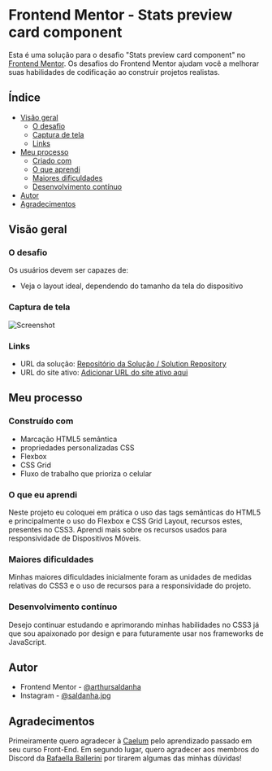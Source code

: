 # Frontend Mentor - Stats preview card component

Esta é uma solução para o desafio "Stats preview card component" no [Frontend Mentor](https://www.frontendmentor.io/challenges/stats-preview-card-component-8JqbgoU62). Os desafios do Frontend Mentor ajudam você a melhorar suas habilidades de codificação ao construir projetos realistas.

## Índice

- [Visão geral](#visão-geral)
  - [O desafio](#o-desafio)
  - [Captura de tela](#captura-de-tela)
  - [Links](#links)
- [Meu processo](#meu-processo)
  - [Criado com](#integrado)
  - [O que aprendi](#o-que-aprendi)
  - [Maiores dificuldades](#maiores-dificuldades)
  - [Desenvolvimento contínuo](#desenvolvimento-contínuo)
- [Autor](#autor)
- [Agradecimentos](#agradecimentos)

## Visão geral

### O desafio

Os usuários devem ser capazes de:

- Veja o layout ideal, dependendo do tamanho da tela do dispositivo

### Captura de tela

![Screenshot](screenshot.png)

### Links

- URL da solução: [Repositório da Solução / Solution Repository](https://github.com/arthursaldanha/Stats-preview-card-component)
- URL do site ativo: [Adicionar URL do site ativo aqui](https://your-live-site-url.com)

## Meu processo

### Construído com

- Marcação HTML5 semântica
- propriedades personalizadas CSS
- Flexbox
- CSS Grid
- Fluxo de trabalho que prioriza o celular

### O que eu aprendi

Neste projeto eu coloquei em prática o uso das tags semânticas do HTML5 e principalmente o uso do Flexbox e CSS Grid Layout, recursos estes, presentes no CSS3. Aprendi mais sobre os recursos usados para responsividade de Dispositivos Móveis.

### Maiores dificuldades

Minhas maiores dificuldades inicialmente foram as unidades de medidas relativas do CSS3 e o uso de recursos para a responsividade do projeto.

### Desenvolvimento contínuo

Desejo continuar estudando e aprimorando minhas habilidades no CSS3 já que sou apaixonado por design e para futuramente usar nos frameworks de JavaScript.

## Autor

- Frontend Mentor - [@arthursaldanha](https://www.frontendmentor.io/profile/arthursaldanha)
- Instagram - [@saldanha.jpg](https://www.instagram.com/saldanha.jpg/)

## Agradecimentos

Primeiramente quero agradecer à [Caelum](https://www.caelum.com.br/) pelo aprendizado passado em seu curso Front-End. Em segundo lugar, quero agradecer aos membros do Discord da [Rafaella Ballerini](https://discord.gg/ballerini) por tirarem algumas das minhas dúvidas!